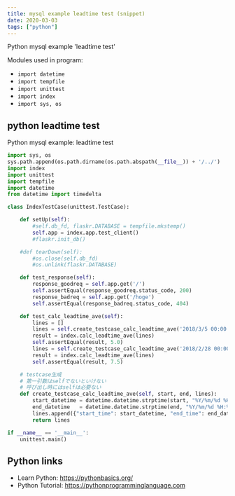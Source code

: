 ```yaml
---
title: mysql example leadtime test (snippet)
date: 2020-03-03
tags: ["python"]
---
```

Python mysql example 'leadtime test'


Modules used in program: 
* `import datetime`
* `import tempfile`
* `import unittest`
* `import index`
* `import sys, os`

## python leadtime test

Python mysql example: leadtime test

```python
import sys, os
sys.path.append(os.path.dirname(os.path.abspath(__file__)) + '/../')
import index
import unittest
import tempfile
import datetime
from datetime import timedelta

class IndexTestCase(unittest.TestCase):

    def setUp(self):
        #self.db_fd, flaskr.DATABASE = tempfile.mkstemp()
        self.app = index.app.test_client()
        #flaskr.init_db()

    #def tearDown(self):
        #os.close(self.db_fd)
        #os.unlink(flaskr.DATABASE)

    def test_response(self):
        response_goodreq = self.app.get('/')
        self.assertEqual(response_goodreq.status_code, 200)
        response_badreq = self.app.get('/hoge')
        self.assertEqual(response_badreq.status_code, 404)

    def test_calc_leadtime_ave(self):
        lines = []
        lines = self.create_testcase_calc_leadtime_ave('2018/3/5 00:00:00', '2018/3/10 00:00:00', lines)
        result = index.calc_leadtime_ave(lines)
        self.assertEqual(result, 5.0)
        lines = self.create_testcase_calc_leadtime_ave('2018/2/28 00:00:00', '2018/3/10 00:00:00', lines)
        result = index.calc_leadtime_ave(lines)
        self.assertEqual(result, 7.5)

    # testcase生成
    # 第一引数はselfでないといけない
    # 呼び出し時にはselfは必要ない
    def create_testcase_calc_leadtime_ave(self, start, end, lines):
        start_datetime = datetime.datetime.strptime(start, "%Y/%m/%d %H:%M:%S")
        end_datetime   = datetime.datetime.strptime(end, "%Y/%m/%d %H:%M:%S")
        lines.append({"start_time": start_datetime, "end_time": end_datetime})
        return lines

if __name__ == '__main__':
    unittest.main()

```

## Python links

- Learn Python: https://pythonbasics.org/
- Python Tutorial: https://pythonprogramminglanguage.com
